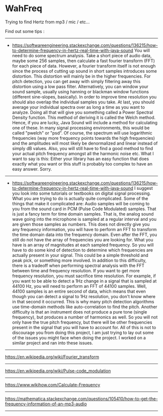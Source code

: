 # WahFreq
Trying to find Hertz from mp3 / mic / etc...

Find out some tips :

---------- ---------- ---------- ---------- ---------- ---------- ---------- ---------- ----------

- https://softwareengineering.stackexchange.com/questions/136215/how-to-determine-frequency-in-hertz-real-time-with-java-sound
You will need to do some spectrum analysis. Take a short piece of audio data, maybe some 256 samples, then calculate a fast fourier transform (FFT) for each piece of data. However, a fourier transform itself is not enough since the process of cutting up sound in short samples introduces some distortion. This distortion will mainly be in the higher frequencies. For pitch detection, you can get away with simply filtering away this distortion using a low pass filter. Alternatively, you can window your sound sample, usually using hanning or blackman window functions (different sine-slopes, basically). In order to improve time resolution you should also overlap the individual samples you take. At last, you should average your individual spectra over as long a time as you want to analyze.
Doing all that will give you something called a Power Spectral Density function. This method of deriving it is called the Welch method. Hence, if you are lucky, Java Sound will include a method for calculating one of these. In many signal processing environments, this would be called "pwelch" or "psd".
Of course, the spectrum will use logarithmic frequencies (way more frequency points towards the high frequencies) and the amplitudes will most likely be denormalized and linear instead of simply dB values. Also, you will still have to find a good method to find your actual pitch frequency amongst all the harmonic noise etc.
What I want to say is this: Either your library has an easy function that does exactly what you want or this stuff is probably too complex to have an easy answer. Sorry.

---------- ---------- ----------

- https://softwareengineering.stackexchange.com/questions/136215/how-to-determine-frequency-in-hertz-real-time-with-java-sound
I suggest you look into some tutorials or textbooks on digital signal processing. What you are trying to do is actually quite complicated. Some of the things that make it complicated are:
Audio samples will be coming to you from the sound card in PCM (Pulse Code Modulated) samples. That is just a fancy term for time domain samples. That is, the analog sound wave going into the microphone is sampled at a regular interval and you are given those samples as numbers. This does not directly give you any frequency information, you will have to perform an FFT to transform the time domain data into the frequency domain.
Even after the FFT, you still do not have the array of frequencies you are looking for. What you have is an array of magnitudes at each sampled frequency. So you will have to do some kind of detection to determine which frequencies are actually present in your signal. This could be a simple threshold and peak pick, or something more involved.
In addition to this difficulty, there is a tradeoff when performing spectral analysis with the FFT between time and frequency resolution. If you want to get more frequency resolution, you must sacrifice time resolution. For example, if you want to be able to detect a 1Hz change in a signal that is sampled at 44100 Hz, you will need to perform an FFT of 44100 samples. Well, 44100 samples is an entire second of data, which means that even though you can detect a signal to 1Hz resolution, you don't know where in that second it occurred. This is why many pitch detection algorithms use time-domain methods like auto-correlation to find the pitch.
Another difficulty is that an instrument does not produce a pure tone (single frequency), but produces a number of harmonics as well. So you will not only have the true pitch frequency, but there will be other frequencies present in the signal that you will have to account for.
All of this is not to discourage you from doing this project, I am just trying to lay out some of the issues you might face when doing the project. I worked on a similar project and ran into these issues.

---------- ---------- ---------- ---------- ---------- ----------

https://en.wikipedia.org/wiki/Fourier_transform

---------- ---------- ---------- ---------- ---------- ----------

https://en.wikipedia.org/wiki/Pulse-code_modulation

---------- ---------- ---------- ---------- ---------- ----------

https://www.wikihow.com/Calculate-Frequency

---------- ---------- ---------- ---------- ---------- ----------

https://mathematica.stackexchange.com/questions/105410/how-to-get-the-frequency-information-of-an-mp3-audio

---------- ---------- ---------- ---------- ---------- ---------- ---------- ---------- ----------

